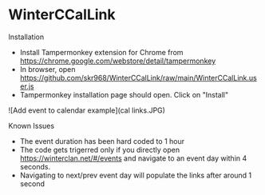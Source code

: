 # WinterCCalLink
Installation
* Install Tampermonkey extension for Chrome from https://chrome.google.com/webstore/detail/tampermonkey
* In browser, open https://github.com/skr968/WinterCCalLink/raw/main/WinterCCalLink.user.js
*  Tampermonkey installation page should open. Click on "Install"

![Add event to calendar example](cal links.JPG)


Known Issues
* The event duration has been hard coded to 1 hour
* The code gets trigerred only if you directly open https://winterclan.net/#/events and navigate to an event day within 4 seconds.
* Navigating to next/prev event day will populate the links after around 1 second
